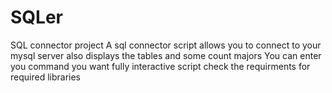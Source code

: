 # SQLer
SQL connector project 
A sql connector script allows you to connect to your mysql server also displays the tables and some count majors 
You can enter you command you want 
fully interactive script
check the requirments for required libraries

